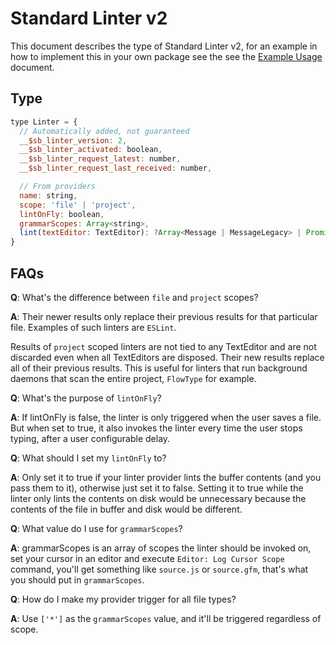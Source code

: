 # Standard Linter v2

This document describes the type of Standard Linter v2, for an example in how to implement this in your own package see the see the [Example Usage](../examples/standard-linter-v2.md) document.

## Type

```js
type Linter = {
  // Automatically added, not guaranteed
  __$sb_linter_version: 2,
  __$sb_linter_activated: boolean,
  __$sb_linter_request_latest: number,
  __$sb_linter_request_last_received: number,

  // From providers
  name: string,
  scope: 'file' | 'project',
  lintOnFly: boolean,
  grammarScopes: Array<string>,
  lint(textEditor: TextEditor): ?Array<Message | MessageLegacy> | Promise<?Array<Message | MessageLegacy>>,
}
```

## FAQs

**Q**: What's the difference between `file` and `project` scopes?

**A**: Their newer results only replace their previous results for that particular file. Examples of such linters are `ESLint`.

Results of `project` scoped linters are not tied to any TextEditor and are not discarded even when all TextEditors are disposed. Their new results replace all of their previous results. This is useful for linters that run background daemons that scan the entire project, `FlowType` for example.

**Q**: What's the purpose of `lintOnFly`?

**A**: If lintOnFly is false, the linter is only triggered when the user saves a file. But when set to true, it also invokes the linter every time the user stops typing, after a user configurable delay.

**Q**: What should I set my `lintOnFly` to?

**A**: Only set it to true if your linter provider lints the buffer contents (and you pass them to it), otherwise just set it to false. Setting it to true while the linter only lints the contents on disk would be unnecessary because the contents of the file in buffer and disk would be different.

**Q**: What value do I use for `grammarScopes`?

**A**: grammarScopes is an array of scopes the linter should be invoked on, set your cursor in an editor and execute `Editor: Log Cursor Scope` command, you'll get something like `source.js` or `source.gfm`, that's what you should put in `grammarScopes`.

**Q**: How do I make my provider trigger for all file types?

**A**: Use `['*']` as the `grammarScopes` value, and it'll be triggered regardless of scope.
